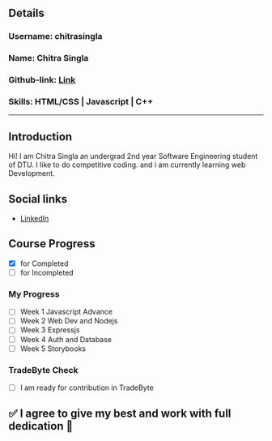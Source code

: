## Details

### Username: chitrasingla

### Name: Chitra Singla

### Github-link: [Link](https://github.com/chitrasingla)

### Skills: HTML/CSS | Javascript | C++

---

## Introduction

Hi! I am Chitra Singla an undergrad 2nd year Software Engineering student of DTU.
I like to do competitive coding. and i am currently learning web Development.

## Social links

- [LinkedIn](https://linkedin.com/in/chitra-singla-199557166)

## Course Progress

- [x] for Completed
- [ ] for Incompleted 

### My Progress

- [ ] Week 1 Javascript Advance
- [ ] Week 2 Web Dev and Nodejs
- [ ] Week 3 Expressjs
- [ ] Week 4 Auth and Database
- [ ] Week 5 Storybooks

### TradeByte Check

- [ ] I am ready for contribution in TradeByte

## ✅ I agree to give my best and work with full dedication 💯
